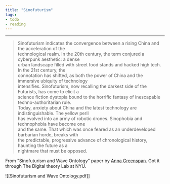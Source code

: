 ```yaml
---
title: "Sinofuturism"
tags:
- todo
- reading
---
```

---

>Sinofuturism indicates the convergence between a rising China and the acceleration of the  
technological realm. In the 20th century, the term conjured a cyberpunk aesthetic: a dense  
urban landscape filled with street food stands and hacked high tech. In the 21st century, the  
connotation has shifted, as both the power of China and the immersive ubiquity of technology  
intensifies. Sinofuturism, now recalling the darkest side of the Futurists, has come to elicit a  
science fiction dystopia bound to the horrific fantasy of inescapable techno-authoritarian rule.  
Today, anxiety about China and the latest technology are indistinguishable. The yellow peril  
has evolved into an army of robotic drones. Sinophobia and technophobia have become one  
and the same. That which was once feared as an underdeveloped barbarian horde, breaks with  
the predictable, progressive advance of chronological history, haunting the future as a  
nightmare that must be opposed.

From "Sinofuturism and Wave Ontology" paper by [Anna Greenspan](http://annagreenspan.com/about). Got it through The Digital theory Lab at NYU.

![[Sinofuturism and Wave Ontology.pdf]]